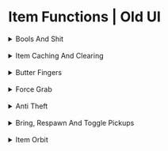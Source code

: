 # Item Functions | Old UI

<details>
<summary>Bools And Shit</summary>
<br>

```
[bool] ItemOrbit
[bool] ItemHider
[bool] ButterFingers
[bool] SelButterFingers
[bool] AntiTheft
[List<VRC_Pickup>] cachedList
[GameObject] orbObj;
```
</details>
<br/>
<details>
<summary>Item Caching And Clearing</summary>
<br>

```
ClearCache:
Literally just cachedList.Clear();

CachePickups:
Gets every active item and caches it.
```
</details>
<br/>
<details>
<summary>Butter Fingers</summary>
<br>

```
Butter Fingers:
Loops through item cache and checks if your not the owner of said object, become its owner.
```
</details>
<br/>
<details>
<summary>Force Grab</summary>
<br>

```
Force Grab:
Loops through item cache again... then applies these

AutoHold = VRC_Pickup.AutoHoldMode.Yes;
allowManipulationWhenEquipped = true;
DisallowTheft = false;
MomentumTransferMethod = ForceMode.Force;
proximity = 999;
```
</details>
<br/>
<details>
<summary>Anti Theft</summary>
<br>

```
Anti Theft:
Does some funky checks.
Basically it checks for the item currently in hand.
If the item is no longer in your hand but your still "holding" the item.
It just comes back to your hand.
```
</details>
<br/>
<details>
<summary>Bring, Respawn And Toggle Pickups</summary>
<br>

```
Once again. Get cache of items..

Bring Pickups:
Gets the object's pos and sets its pos to your pos.

Respawn Pickups:
Sends object's to 1000, 1000, 1000 so they respawn.

Show / Hide Pickups:
Gets object's gameObject and toggles it between true and false.
```
</details>
<br/>
<details>
<summary>Item Orbit</summary>
<br>

```
Item Orbit:
I used worl clients item orbit as a base and modified it
to check for shit.. so really credit goes to them!

I really cant be fucked explaining it so heres the code

orbObj.transform.position = player.transform.position + new Vector3(0f, 0.2f, 0f);
orbObj.transform.Rotate(new Vector3(0f, 0.2f * Time.deltaTime, 0f));
for (int i = 0; i < cachedList.Count; i++)
{
    Extensions.CheckForOwnerShipPickups(cachedList[i]);
    cachedList[i].transform.position = orbObj.transform.position + orbObj.transform.forward * 1f;
    orbObj.transform.Rotate(new Vector3(0f, (360 / cachedList.Count), 0f));
}
```
</details>
